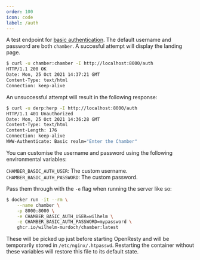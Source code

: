 ```yaml
---
order: 100
icon: code
label: /auth
---
```

A test endpoint for [basic authentication](https://developer.mozilla.org/en-US/docs/Web/HTTP/Authentication). The default username and password are both `chamber`. A succesful attempt will display the landing page.

```bash
$ curl -u chamber:chamber -I http://localhost:8000/auth
HTTP/1.1 200 OK
Date: Mon, 25 Oct 2021 14:37:21 GMT
Content-Type: text/html
Connection: keep-alive
```

An unsuccessful attempt will result in the following response:

```bash
$ curl -u derp:herp -I http://localhost:8000/auth
HTTP/1.1 401 Unauthorized
Date: Mon, 25 Oct 2021 14:36:28 GMT
Content-Type: text/html
Content-Length: 176
Connection: keep-alive
WWW-Authenticate: Basic realm="Enter the Chamber"
```

You can customise the username and password using the following environmental variables:

`CHAMBER_BASIC_AUTH_USER`: The custom username.  
`CHAMBER_BASIC_AUTH_PASSWORD`: The custom password.

Pass them through with the `-e` flag when running the server like so:

```bash
$ docker run -it --rm \
    --name chamber \
    -p 8000:8000 \
    -e CHAMBER_BASIC_AUTH_USER=wilhelm \
    -e CHAMBER_BASIC_AUTH_PASSWORD=mypassword \
    ghcr.io/wilhelm-murdoch/chamber:latest
```

These will be picked up just before starting OpenResty and will be temporarily stored in `/etc/nginx/.htpasswd`. Restarting the container without these variables will restore this file to its default state.